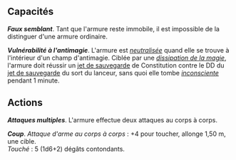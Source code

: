## Capacités
_**Faux semblant**_. Tant que l'armure reste immobile, il est impossible de la distinguer d'une armure ordinaire.

_**Vulnérabilité à l'antimagie**_. L'armure est [_neutralisée_](/gerer-la-sante-du-personnage/#neutralise) quand elle se trouve à l'intérieur d'un champ d'antimagie. Ciblée par une [_dissipation de la magie_](/grimoire/dissipation-de-la-magie/), l'armure doit réussir un [jet de sauvegarde](/utiliser-les-caracteristiques/#jets-de-sauvegarde) de Constitution contre le DD du [jet de sauvegarde](/utiliser-les-caracteristiques/#jets-de-sauvegarde) du sort du lanceur, sans quoi elle tombe [_inconsciente_](/gerer-la-sante-du-personnage/#inconscient) pendant 1 minute.

## Actions
_**Attaques multiples**_. L'armure effectue deux attaques au corps à corps.

_**Coup**_. _Attaque d'arme au corps à corps_ : +4 pour toucher, allonge 1,50 m, une cible.  
_Touché_ : 5 (1d6+2) dégâts contondants.
